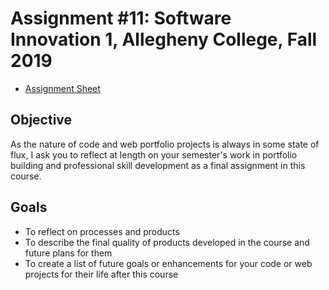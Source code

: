 # Assignment #11: Software Innovation 1, Allegheny College, Fall 2019

* [Assignment Sheet](CMPSC%20480%20-%20Assignment%2011.pdf)

## Objective

As the nature of code and web portfolio projects is always in some state of flux, I ask you to reflect at length on your semester's work in portfolio building and professional skill development as a final assignment in this course.

## Goals

* To reflect on processes and products
* To describe the final quality of products developed in the course and future plans for them
* To create a list of future goals or enhancements for your code or web projects for their life after this course
